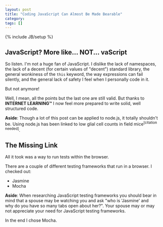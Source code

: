 ```yaml
---
layout: post
title: "Coding JavaScript Can Almost Be Made Bearable"
category: 
tags: []
---
```

{% include JB/setup %}

## JavaScript? More like... NOT... vaScript
So listen. I'm not a huge fan of JavaScript. I dislike the lack of namespaces, the lack of a decent (for certain values of "decent") standard library, the general wonkiness of the `this` keyword, the way expressions can fail silently, and the general lack of safety I feel when I personally code in it.

But not anymore!

Well, I mean, all the points but the last one are still valid. But thanks to **INTERNET LEARNING™** I now feel more prepared to write solid, well structured code.

<p class="aside"><strong>Aside</strong>: Though a lot of this post can be applied to node.js, it totally shouldn't be. Using node.js has been linked to low glial cell counts in field mice<sup class="citation">[<span>citation needed</span>]</sup>.</p>

## The Missing Link

All it took was a way to run tests within the browser.

There are a couple of different testing frameworks that run in a browser. I checked out:

* Jasmine
* Mocha

<p class="aside"><strong>Aside</strong>: When researching JavaScript testing frameworks you should bear in mind that a spouse may be watching you and ask "who is 'Jasmine' and why do you have so many tabs open about her?". Your spouse may or may not appreciate your need for JavaScript testing frameworks.</p>

In the end I chose Mocha.